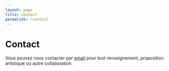 ```yaml
---
layout: page
title: Contact
permalink: /contact
---
```


# Contact

Vous pouvez nous contacter par [email](mailto:contacts@beta-milk.com) pour tout renseignement, proposition artistique ou autre collaboration.
